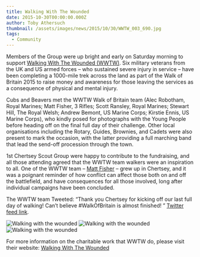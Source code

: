 ```yaml
---
title: Walking With The Wounded
date: 2015-10-30T00:00:00.000Z
author: Toby Athersuch
thumbnail: /assets/images/news/2015/10/30/WWTW_003_690.jpg
tags:
  - Community
---
```


Members of the Group were up bright and early on Saturday morning to support [Walking With The Wounded (WWTW)](http://walkingwiththewounded.org.uk/). Six military veterans from the UK and US armed forces – who sustained severe injury in service – have been completing a 1000-mile trek across the land as part of the Walk of Britain 2015 to raise money and awareness for those leaving the services as a consequence of physical and mental injury.

Cubs and Beavers met the WWTW Walk of Britain team (Alec Robotham, Royal Marines; Matt Fisher, 3 Rifles; Scott Ransley, Royal Marines; Stewart Hill, The Royal Welsh; Andrew Bemont, US Marine Corps; Kirstie Ennis, US Marine Corps), who kindly posed for photographs with the Young People before heading off on the final full day of their challenge. Other local organisations including the Rotary, Guides, Brownies, and Cadets were also present to mark the occasion, with the latter providing a full marching band that lead the send-off procession through the town.

1st Chertsey Scout Group were happy to contribute to the fundraising, and all those attending agreed that the WWTW team walkers were an inspiration to all. One of the WWTW team – [Matt Fisher](http://walkingwiththewounded.org.uk/walkofbritain2015/the-team/matt-fisher/) – grew up in Chertsey, and it was a poignant reminder of how conflict can affect those both on and off the battlefield, and have consequences for all those involved, long after individual campaigns have been concluded.

The WWTW team Tweeted: “Thank you Chertsey for kicking off our last full day of walking! Can’t believe #WalkOfBritain is almost finished! ” [Twitter feed link](https://twitter.com/supportthewalk/status/660382169148342272).

![Walking with the wounded](/assets/images/news/2015/10/30/WWTW_003_690.jpg)
![Walking with the wounded](/assets/images/news/2015/10/30/WWTW_002_690.jpg)
![Walking with the wounded](/assets/images/news/2015/10/30/WWTW_001_690.jpg)


For more information on the charitable work that WWTW do, please visit their website:
[Walking With The Wounded](http://walkingwiththewounded.org.uk/)